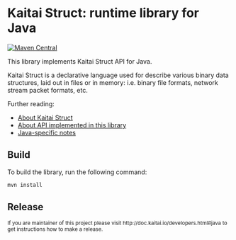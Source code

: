 # Kaitai Struct: runtime library for Java

[![Maven Central](https://img.shields.io/maven-central/v/io.kaitai/kaitai-struct-runtime)](https://search.maven.org/artifact/io.kaitai/kaitai-struct-runtime)

This library implements Kaitai Struct API for Java.

Kaitai Struct is a declarative language used for describe various binary
data structures, laid out in files or in memory: i.e. binary file
formats, network stream packet formats, etc.

Further reading:

* [About Kaitai Struct](http://kaitai.io/)
* [About API implemented in this library](http://doc.kaitai.io/stream_api.html)
* [Java-specific notes](http://doc.kaitai.io/lang_java.html)

## Build
To build the library, run the following command:

```sh
mvn install
```

## Release
<sub>
If you are maintainer of this project please visit http://doc.kaitai.io/developers.html#java
to get instructions how to make a release.
</sub>